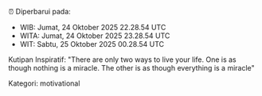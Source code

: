 ⏰ Diperbarui pada:
- WIB: Jumat, 24 Oktober 2025 22.28.54 UTC
- WITA: Jumat, 24 Oktober 2025 23.28.54 UTC
- WIT: Sabtu, 25 Oktober 2025 00.28.54 UTC

Kutipan Inspiratif:
"There are only two ways to live your life. One is as though nothing is a miracle. The other is as though everything is a miracle"


Kategori: motivational


